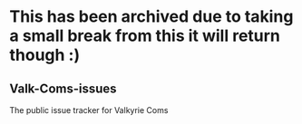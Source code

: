 # This has been archived due to taking a small break from this it will return though :)

## Valk-Coms-issues
The public issue tracker for Valkyrie Coms
